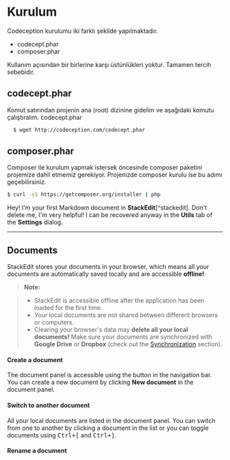 Kurulum
===================

Codeception kurulumu iki farklı şekilde yapılmaktadır.

- codecept.phar
- composer.phar
 
Kullanım açısından bir birlerine karşı üstünlükleri yoktur. Tamamen tercih sebebidir.

codecept.phar
-------------

Komut satırından projenin ana (root) dizinine gidelim ve aşağıdaki komutu çalıştıralım.
codecept.phar

```sh
  $ wget http://codeception.com/codecept.phar
```

composer.phar
-------------
Composer ile kurulum yapmak istersek öncesinde composer paketini projemize dahil etmemiz gerekiyor. Projenizde composer kurulu ise bu adımı geçebilirsiniz.

```sh
$ curl -sS https://getcomposer.org/installer | php
```
Hey! I'm your first Markdown document in **StackEdit**[^stackedit]. Don't delete me, I'm very helpful! I can be recovered anyway in the **Utils** tab of the <i class="icon-cog"></i> **Settings** dialog.

----------


Documents
-------------

StackEdit stores your documents in your browser, which means all your documents are automatically saved locally and are accessible **offline!**

> **Note:**

> - StackEdit is accessible offline after the application has been loaded for the first time.
> - Your local documents are not shared between different browsers or computers.
> - Clearing your browser's data may **delete all your local documents!** Make sure your documents are synchronized with **Google Drive** or **Dropbox** (check out the [<i class="icon-refresh"></i> Synchronization](#synchronization) section).

#### <i class="icon-file"></i> Create a document

The document panel is accessible using the <i class="icon-folder-open"></i> button in the navigation bar. You can create a new document by clicking <i class="icon-file"></i> **New document** in the document panel.

#### <i class="icon-folder-open"></i> Switch to another document

All your local documents are listed in the document panel. You can switch from one to another by clicking a document in the list or you can toggle documents using <kbd>Ctrl+[</kbd> and <kbd>Ctrl+]</kbd>.

#### <i class="icon-pencil"></i> Rename a document
